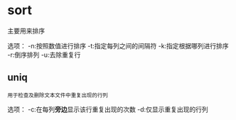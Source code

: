 # sort


主要用来排序

选项：
    -n:按照数值进行排序
    -t:指定每列之间的间隔符
    -k:指定根据哪列进行排序
    -r:倒序排列
    -u:去除重复行





## uniq


    用于检查及删除文本文件中重复出现的行列

选项：
    -c:在每列**旁边**显示该行重复出现的次数
    -d:仅显示重复出现的行列